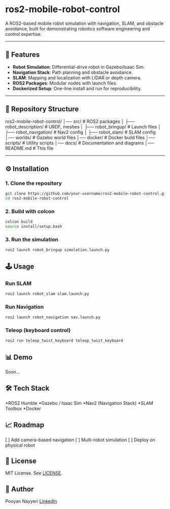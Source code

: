 # ros2-mobile-robot-control  
A ROS2-based mobile robot simulation with navigation, SLAM, and obstacle avoidance, built for demonstrating robotics software engineering and control expertise.  

---

## 🚀 Features  
- **Robot Simulation**: Differential-drive robot in Gazebo/Isaac Sim.  
- **Navigation Stack**: Path planning and obstacle avoidance.  
- **SLAM**: Mapping and localization with LIDAR or depth camera.  
- **ROS2 Packages**: Modular nodes with launch files.  
- **Dockerized Setup**: One-line install and run for reproducibility.  

---

## 📂 Repository Structure  
ros2-mobile-robot-control/
│── src/ # ROS2 packages
│ ├── robot_description/ # URDF, meshes
│ ├── robot_bringup/ # Launch files
│ ├── robot_navigation/ # Nav2 config
│ ├── robot_slam/ # SLAM config
│── worlds/ # Gazebo world files
│── docker/ # Docker build files
│── scripts/ # Utility scripts
│── docs/ # Documentation and diagrams
│── README.md # This file

---

## ⚙️ Installation  

### 1. Clone the repository  
```bash
git clone https://github.com/your-username/ros2-mobile-robot-control.git
cd ros2-mobile-robot-control
```

### 2. Build with colcon

```bash
colcon build
source install/setup.bash
```

### 3. Run the simulation
```bash
ros2 launch robot_bringup simulation.launch.py
```

## 🕹️ Usage

### Run SLAM
```bash
ros2 launch robot_slam slam.launch.py
```

### Run Navigation
```bash
ros2 launch robot_navigation nav.launch.py
```

### Teleop (keyboard control)
```bash
ros2 run teleop_twist_keyboard teleop_twist_keyboard
```

## 📊 Demo
Soon...


## 🛠️ Tech Stack
*ROS2 Humble
*Gazebo / Isaac Sim
*Nav2 (Navigation Stack)
*SLAM Toolbox
*Docker

## 📈 Roadmap
[ ] Add camera-based navigation
[ ] Multi-robot simulation
[ ] Deploy on physical robot

## 📜 License
MIT License. See [LICENSE](https://opensource.org/license/mit).

## 👤 Author
Pooyan Nayyeri
[LinkedIn](https://www.linkedin.com/in/pnnayyeri/)
